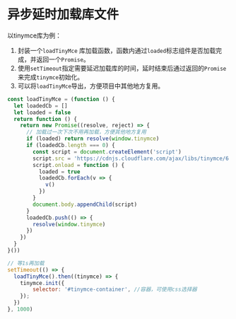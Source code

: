 # 异步延时加载库文件



以tinymce库为例：

1. 封装一个`loadTinyMce` 库加载函数，函数内通过`loaded`标志组件是否加载完成，并返回一个`Promise`。
2. 使用`setTimeout`指定需要延迟加载库的时间，延时结束后通过返回的`Promise`来完成`tinymce`初始化。
3. 可以将`loadTinyMce`导出，方便项目中其他地方复用。

```javascript
const loadTinyMce = (function () {
  let loadedCb = []
  let loaded = false
  return function () {
    return new Promise((resolve, reject) => {
      // 加载过一次下次不用再加载，方便其他地方复用
      if (loaded) return resolve(window.tinymce)
      if (loadedCb.length === 0) {
        const script = document.createElement('script')
        script.src = 'https://cdnjs.cloudflare.com/ajax/libs/tinymce/6.1.2/tinymce.min.js';
        script.onload = function () {
          loaded = true
          loadedCb.forEach(v => {
            v()
          })
        }
        document.body.appendChild(script)
      }
      loadedCb.push(() => {
        resolve(window.tinymce)
      })
    })
  }
}())

// 等1s再加载
setTimeout(() => {
  loadTinyMce().then((tinymce) => {
    tinymce.init({
        selector: '#tinymce-container', //容器，可使用css选择器
    });
  })
}, 1000)
```

